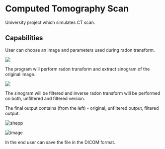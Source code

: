 # Computed Tomography Scan

University project which simulates CT scan.

## Capabilities

User can choose an image and parameters used during radon transform.

<img src="https://user-images.githubusercontent.com/71709842/235885570-aec5327a-a98c-4e54-b6a4-77bbcb80ec01.png">

The program will perform radon transform and extract sinogram of the original image.

<img src="https://user-images.githubusercontent.com/71709842/235886169-35561427-ca2a-4721-96e3-ee042f2b7fbe.png">

The sinogram will be filtered and inverse radon transform will be performed on both, unfiltered and filtered version.

The final output contains (from the left) - original, unfiltered output, filtered output:

![shepp](https://github.com/kamil271e/CT-scan/assets/82380348/94597f9c-e5ba-4b19-823d-60d47a77590a)

![image](https://github.com/kamil271e/CT-scan/assets/82380348/86a87814-cc8c-4a5f-a165-7799372271dc)

In the end user can save the file in the DICOM format.

